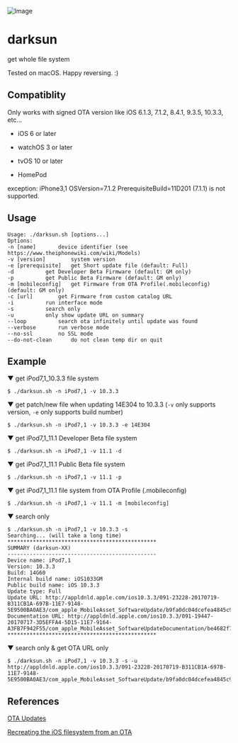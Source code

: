 ![Image](https://farm5.staticflickr.com/4212/35116006470_677981dc18_b.jpg)

# darksun

get whole file system

Tested on macOS. Happy reversing. :)

## Compatiblity

Only works with signed OTA version like iOS 6.1.3, 7.1.2, 8.4.1, 9.3.5, 10.3.3, etc...

- iOS 6 or later

- watchOS 3 or later

- tvOS 10 or later

- HomePod

exception: iPhone3,1 OSVersion=7.1.2 PrerequisiteBuild=11D201 (7.1.1) is not supported.

## Usage

	Usage: ./darksun.sh [options...]
	Options:
	-n [name]		device identifier (see https://www.theiphonewiki.com/wiki/Models)
	-v [version]		system version
	-e [prerequisite]	get Short update file (default: Full)
	-d			get Developer Beta Firmware (default: GM only)
	-p			get Public Beta Firmware (default: GM only)
	-m [mobileconfig]	get Firmware from OTA Profile(.mobileconfig) (default: GM only)
	-c [url]		get Firmware from custom catalog URL
	-i			run interface mode
	-s			search only
	-u			only show update URL on summary
	--loop			search ota infinitely until update was found
	--verbose		run verbose mode
	--no-ssl		no SSL mode
	--do-not-clean		do not clean temp dir on quit

## Example

▼ get iPod7,1_10.3.3 file system

	$ ./darksun.sh -n iPod7,1 -v 10.3.3

▼ get patch/new file when updating 14E304 to 10.3.3 (`-v` only supports version, `-e` only supports build number)

	$ ./darksun.sh -n iPod7,1 -v 10.3.3 -e 14E304

▼ get iPod7,1_11.1 Developer Beta file system

	$ ./darksun.sh -n iPod7,1 -v 11.1 -d

▼ get iPod7,1_11.1 Public Beta file system

	$ ./darksun.sh -n iPod7,1 -v 11.1 -p

▼ get iPod7,1_11.1 file system from OTA Profile (.mobileconfig)

	$ ./darksun.sh -n iPod7,1 -v 11.1 -m [mobileconfig]

▼ search only
	
	$ ./darksun.sh -n iPod7,1 -v 10.3.3 -s
	Searching... (will take a long time)
	***********************************************
	SUMMARY (darksun-XX)
	-----------------------------------------------
	Device name: iPod7,1
	Version: 10.3.3
	Build: 14G60
	Internal build name: iOS1033GM
	Public build name: iOS 10.3.3
	Update type: Full
	Update URL: http://appldnld.apple.com/ios10.3.3/091-23228-20170719-B311CB1A-697B-11E7-9148-5E9500BA0AE3/com_apple_MobileAsset_SoftwareUpdate/b9fa0dc04dcefea4845c9ceeb2e7e80efc9e9ee6.zip
	Documentation URL: http://appldnld.apple.com/ios10.3.3/091-19447-20170717-3D5EFFA4-5D15-11E7-9164-A3FB7F942F55/com_apple_MobileAsset_SoftwareUpdateDocumentation/be4682f7d73df18e439955e0f128a3b5b81dbe14.zip
	***********************************************

▼ search only & get OTA URL only

	$ ./darksun.sh -n iPod7,1 -v 10.3.3 -s -u
	http://appldnld.apple.com/ios10.3.3/091-23228-20170719-B311CB1A-697B-11E7-9148-5E9500BA0AE3/com_apple_MobileAsset_SoftwareUpdate/b9fa0dc04dcefea4845c9ceeb2e7e80efc9e9ee6.zip

## References

[OTA Updates](https://www.theiphonewiki.com/wiki/OTA_Updates)

[Recreating the iOS filesystem from an OTA](http://newosxbook.com/articles/OTA3.html)
